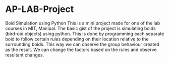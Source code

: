 # AP-LAB-Project
Boid Simulation using Python
This is a mini project made for one of the lab courses in MIT, Manipal.
The basic gist of the project is simulating boids (bird-oid objects) using python. 
This is done by programming each separate boid to follow certain rules depending on their location relative to the surrounding boids. 
This way we can observe the group behaviour created as the result. We can change the factors based on the rules and observe resultant changes.
